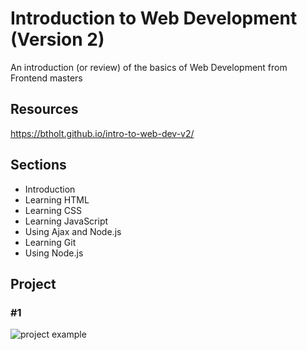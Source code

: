 # Introduction to Web Development (Version 2)
An introduction (or review) of the basics of Web Development from Frontend masters

## Resources
https://btholt.github.io/intro-to-web-dev-v2/

## Sections
* Introduction
* Learning HTML
* Learning CSS
* Learning JavaScript
* Using Ajax and Node.js
* Learning Git
* Using Node.js

## Project
### #1
![project example](https://btholt.github.io/intro-to-web-dev-v2/static/html-css-project-66e24f56e6d7f2f3dc35819ea794b812-9c00e.png)
